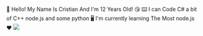 👋 Hello! My Name Is Cristian And I'm 12 Years Old! 😘
⌨️ I can Code C# a bit of C++ node.js and some python 🖥️
I'm currently learning The Most node.js ❤️
<img src="https://github-readme-stats.vercel.app/api?username=CristianCosticea&&show_icons=true&title_color=ffffff&icon_color=bb2acf&text_color=daf7dc&bg_color=151515">
